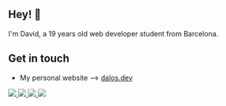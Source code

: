 ## Hey! 👋
I'm David, a 19 years old web developer student from Barcelona.

## Get in touch
- My personal website --> [dalos.dev](https://dalos.dev)
<p align = "left">
  <a href="mailto:david@dalos.dev?subject=[GitHub]%20🔥&body=Hi there!">
    <img src="https://img.shields.io/badge/e‑mail-D14836.svg?style=for-the-badge&logo=GMail&logoColor=white"/>
  </a>
  <a href="https://discordapp.com/users/440540807687045121">
    <img src="https://img.shields.io/badge/Discord-%2312100E.svg?style=for-the-badge&logo=discord&logoColor=white&color=7289da"/>
  </a>
  <a href="https://www.linkedin.com/in/david-alos">
    <img src="https://img.shields.io/badge/LinkedIn-%2312100E.svg?style=for-the-badge&logo=linkedIn&logoColor=white&color=0077B5"/>
  </a>
  <a href="https://twitter.com/dalosdev">
    <img src="https://img.shields.io/badge/Twitter-%2312100E.svg?style=for-the-badge&logo=twitter&logoColor=white&color=1DA1F2"/>
  </a>
</p>

